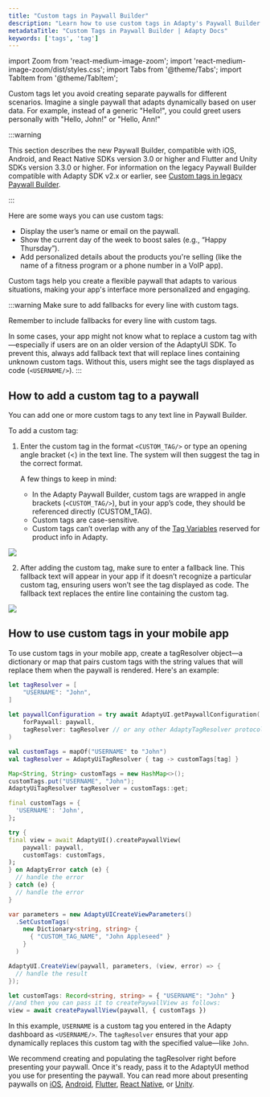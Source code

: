 ```yaml
---
title: "Custom tags in Paywall Builder"
description: "Learn how to use custom tags in Adapty's Paywall Builder to personalize user experiences and optimize conversions."
metadataTitle: "Custom Tags in Paywall Builder | Adapty Docs"
keywords: ['tags', 'tag']
---
```


import Zoom from 'react-medium-image-zoom';
import 'react-medium-image-zoom/dist/styles.css';
import Tabs from '@theme/Tabs';
import TabItem from '@theme/TabItem';

Custom tags let you avoid creating separate paywalls for different scenarios. Imagine a single paywall that adapts dynamically based on user data. For example, instead of a generic "Hello!", you could greet users personally with "Hello, John!" or "Hello, Ann!"

:::warning

This section describes the new Paywall Builder, compatible with iOS, Android, and React Native SDKs version 3.0 or higher and Flutter and Unity SDKs version 3.3.0 or higher. For information on the legacy Paywall Builder compatible with Adapty SDK v2.x or earlier, see [Custom tags in legacy Paywall Builder](custom-tags-in-paywall-builder).

:::

Here are some ways you can use custom tags:

- Display the user’s name or email on the paywall.
- Show the current day of the week to boost sales (e.g., “Happy Thursday”).
- Add personalized details about the products you're selling (like the name of a fitness program or a phone number in a VoIP app).

Custom tags help you create a flexible paywall that adapts to various situations, making your app's interface more personalized and engaging.

:::warning
Make sure to add fallbacks for every line with custom tags.

Remember to include fallbacks for every line with custom tags.

In some cases, your app might not know what to replace a custom tag with—especially if users are on an older version of the AdaptyUI SDK. To prevent this, always add fallback text that will replace lines containing unknown custom tags. Without this, users might see the tags displayed as code (`<USERNAME/>`).
:::

## How to add a custom tag to a paywall

You can add one or more custom tags to any text line in Paywall Builder.

To add a custom tag:

1. Enter the custom tag in the format `<CUSTOM_TAG/>` or type an opening angle bracket (\<) in the text line. The system will then suggest the tag in the correct format.

   A few things to keep in mind:

   - In the Adapty Paywall Builder, custom tags are wrapped in angle brackets (`<CUSTOM_TAG/>`), but in your app’s code, they should be referenced directly (CUSTOM_TAG).
   - Custom tags are case-sensitive.  
   - Custom tags can’t overlap with any of the  [Tag Variables](paywall-builder-tag-variables) reserved for product info in Adapty.


<Zoom>
  <img src={require('./img/1ea0b95-adding_custom_tag.webp').default}
  style={{
    border: '1px solid #727272', /* border width and color */
    width: '700px', /* image width */
    display: 'block', /* for alignment */
    margin: '0 auto' /* center alignment */
  }}
/>
</Zoom>

2. After adding the custom tag, make sure to enter a fallback line. This fallback text will appear in your app if it doesn’t recognize a particular custom tag, ensuring users won’t see the tag displayed as code. The fallback text replaces the entire line containing the custom tag.

   

<Zoom>
  <img src={require('./img/4d43874-custom_tag_fallback.webp').default}
  style={{
    border: '1px solid #727272', /* border width and color */
    width: '700px', /* image width */
    display: 'block', /* for alignment */
    margin: '0 auto' /* center alignment */
  }}
/>
</Zoom>




## How to use custom tags in your mobile app

To use custom tags in your mobile app, create a tagResolver object—a dictionary or map that pairs custom tags with the string values that will replace them when the paywall is rendered. Here's an example:

<Tabs groupId="current-os" queryString>
<TabItem value="swift" label="Swift" default>

```swift showLineNumbers
let tagResolver = [
    "USERNAME": "John",
] 
  
let paywallConfiguration = try await AdaptyUI.getPaywallConfiguration(
    forPaywall: paywall,
    tagResolver: tagResolver // or any other AdaptyTagResolver protocol implementation
)
```
</TabItem>
<TabItem value="kotlin" label="Kotlin" default>

```kotlin showLineNumbers
val customTags = mapOf("USERNAME" to "John")
val tagResolver = AdaptyUiTagResolver { tag -> customTags[tag] }
```
</TabItem>
<TabItem value="java" label="Java" default>

```java showLineNumbers
Map<String, String> customTags = new HashMap<>();
customTags.put("USERNAME", "John");
AdaptyUiTagResolver tagResolver = customTags::get;
```
</TabItem>

<TabItem value="flutter" label="Flutter" default>

```dart showLineNumbers
final customTags = {
  'USERNAME': 'John',
};

try {
final view = await AdaptyUI().createPaywallView(
    paywall: paywall,
    customTags: customTags,
);
} on AdaptyError catch (e) {
  // handle the error
} catch (e) {
  // handle the error
}
```
</TabItem>

<TabItem value="unity" label="Unity (C#)" default>

```csharp showLineNumbers
var parameters = new AdaptyUICreateViewParameters()
  .SetCustomTags(
    new Dictionary<string, string> {
      { "CUSTOM_TAG_NAME", "John Appleseed" }
    }
  )

AdaptyUI.CreateView(paywall, parameters, (view, error) => {
  // handle the result
});
```

</TabItem>

<TabItem value="rn" label="React Native" default>

```typescript showLineNumbers
let customTags: Record<string, string> = { "USERNAME": "John" }
//and then you can pass it to createPaywallView as follows:
view = await createPaywallView(paywall, { customTags })
```

</TabItem>
</Tabs>

In this example, `USERNAME` is a custom tag you entered in the Adapty dashboard as `<USERNAME/>`. The `tagResolver` ensures that your app dynamically replaces this custom tag with the specified value—like `John`.

We recommend creating and populating the tagResolver right before presenting your paywall. Once it's ready, pass it to the AdaptyUI method you use for presenting the paywall. You can read more about presenting paywalls on  [iOS](ios-present-paywalls),  [Android](android-present-paywalls), [Flutter](flutter-present-paywalls), [React Native](react-native-present-paywalls), or [Unity](unity-present-paywalls).